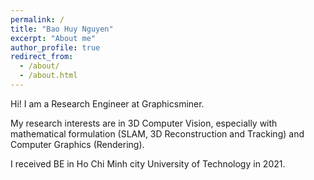 ```yaml
---
permalink: /
title: "Bao Huy Nguyen"
excerpt: "About me"
author_profile: true
redirect_from: 
  - /about/
  - /about.html
---
```


Hi! I am a Research Engineer at Graphicsminer. 

My research interests are in 3D Computer Vision, especially with mathematical formulation (SLAM, 3D Reconstruction and Tracking) and Computer Graphics (Rendering).

I received BE in Ho Chi Minh city University of Technology in 2021.